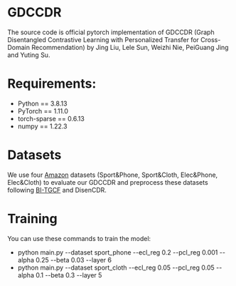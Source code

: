 # GDCCDR
The source code is official pytorch implementation of GDCCDR (Graph Disentangled Contrastive Learning with Personalized Transfer for Cross-Domain Recommendation) by Jing Liu, Lele Sun, Weizhi Nie, PeiGuang Jing and Yuting Su.
# Requirements:
* Python == 3.8.13
* PyTorch == 1.11.0
* torch-sparse == 0.6.13
* numpy == 1.22.3
# Datasets
We use four [Amazon](http://jmcauley.ucsd.edu/data/amazon/) datasets (Sport&Phone, Sport&Cloth, Elec&Phone, Elec&Cloth) to evaluate our GDCCDR and preprocess these datasets following [BI-TGCF](https://github.com/sunshinelium/Bi-TGCF) and DisenCDR.
# Training
You can use these commands to train the model:
* python main.py --dataset sport_phone --ecl_reg 0.2 --pcl_reg 0.001 --alpha 0.25 --beta 0.03 --layer 6
* python main.py --dataset sport_cloth --ecl_reg 0.05 --pcl_reg 0.05 --alpha 0.1 --beta 0.3 --layer 5
